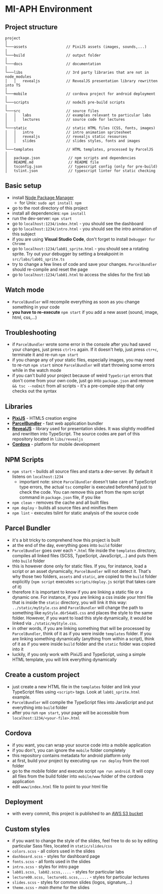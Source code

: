 # MI-APH Environment

## Project structure

```
project
│
└───assets                  // PixiJS assets (images, sounds,...)
│   
└───build                   // output folder
│
└───docs                    // documentation
│
└───libs                    // 3rd party libraries that are not in node_modules
│   │   revealjs            // RevealJS presentation library rewritten into TS
│
└───mobile                  // cordova project for android deployment
│
└───scripts                 // nodeJS pre-build scripts
│
└───src                     // source files
│   │   labs                // examples relevant to particular labs
│   │   lectures            // source code for lectures
│
└───static                  // static HTML files (CSS, fonts, images)
│   │   intro               // intro animation spritesheet
│   │   revealjs            // revealjs static resources
│   │   slides              // slides styles, fonts and images
│
└───templates               // HTML templates, processed by ParcelJS
│    
│   package.json             // npm scripts and dependencies
│   README.md                // README file
│   tsconfig.json            // typescript config (only for pre-build)
│   tslint.json              // typescript linter for static checking
```

## Basic setup

- install [Node Package Manager](https://www.npmjs.com/)
  - for Unix: `sudo apt install npm`
- go to the root directory of this project
- install all dependencies: `npm install`
- run the dev-server: `npm start`
- go to `localhost:1234/index.html` - you should see the dashboard
- go to `localhost:1234/intro.html` - you should see the intro animation of this subject
- if you are using **Visual Studio Code**, don't forget to install `Debugger for Chrome`
- go to `localhost:1234/lab01_sprite.html` - you should see a rotating sprite. Try out your debugger by setting a breakpoint in `src/labs/lab01_sprite.ts`
- try to change a few lines of code and save your changes. `ParcelBundler` should re-compile and reset the page
- go to `localhost:1234/lab01.html` to access the slides for the first lab

## Watch mode
- `ParcelBundler` will recompile everything as soon as you change something in your code
- **you have to re-execute** `npm start` if you add a new asset (sound, image, html, css,...)

## Troubleshooting
- if `ParcelBundler` wrote some error in the console after you had saved your changes, just press `ctrl+s` again. If it doesn't help, just press `ctr+c`, terminate it and re-run `npm start`
- if you change any of your static files, especially images, you may need to re-run `npm start` since `ParcelBundler` will start throwing some errors while in the watch mode
- if you can't build your project because of weird `TypeScript` errors that don't come from your own code, just go into `package.json` and remove `&& tsc --noEmit` from all scripts - it's a pre-compile step that only checks out the syntax

## Libraries

- [**PixiJS**](https://www.pixijs.com/) - HTML5 creation engine
- [**ParcelBundler**](https://github.com/parcel-bundler/parcel) - fast web application bundler
- [**RevealJS**](https://revealjs.com/) - library used for presentation slides. It was slightly modified and rewritten into TypeScript. The source codes are part of this repository located in `libs/revealjs`
- [**Cordova**](https://cordova.apache.org/) - platform for mobile development

## NPM Scripts
- `npm start` - builds all source files and starts a dev-server. By default it listens on `localhost:1234`
  - important note: since `ParcelBundler` doesn't take care of TypeScript type errors, the actual `tsc` compiler is executed beforehand just to check the code. You can remove this part from the npm script command in `package.json` file, if you like
- `npm clean` - removes the cache and all built files
- `npm deploy` - builds all source files and minifies them
- `npm lint` - executes tslint for static analysis of the source code

## Parcel Bundler

- it's a bit tricky to comprehend how this project is built
- at the end of the day, everything goes into `build` folder
- `ParcelBundler` goes over each `*.html` file inside the `templates` directory, compiles all linked files (SCSS, TypeScript, JavaScript,...) and puts them into `build` folder
- this is however done only for static files. If you, for instance, load a script or an asset dynamically, `ParcelBundler` will not detect it. That's why those two folders, `assets` and `static`, are copied to the `build` folder explicitly (`npm script` executes `scripts/deploy.js` script that takes care of it)
- therefore it is important to know if you are linking a static file or a dynamic one. For instance, if you are linking a css inside your html file that is inside the `static` directory, you will link it this way: `../static/myStyle.css` and `ParcelBundler` will change the path to something like `myStyle.d6r54a65.css` and places the style to the same folder. However, if you want to load this style dynamically, it would be linked via `./static/myStyle.css`.
- in other words, if you are linking something that will be processed by `ParcelBundler`, think of it as if you were inside `templates` folder. If you are linking something dynamically (anything from within a script), think of it as if you were inside `build` folder and the `static` folder was copied into it
- luckily, if you only work with PixiJS and TypeScript, using a simple HTML template, you will link everything dynamically

## Create a custom project

- just create a new HTML file in the `templates` folder and link your TypeScript files using `<script>` tags. Look at `lab01_sprite.html` example.
- `ParcelBundler` will compile the TypeScript files into JavaScript and put everything into `build` folder
- after you run `npm start`, your page will be accessible from `localhost:1234/<your-file>.html`

## Cordova

- if you want, you can wrap your source code into a mobile application
- if you don't, you can ignore the `mobile` folder completely
- this repository contains metadata for android platform only
- at first, build your project by executing `npm run deploy` from the root folder
- go to the mobile folder and execute script  `npm run android`. It will copy all files from the build folder into `mobile/www` folder of the cordova application
- edit  `www/index.html` file to point to your html file

## Deployment

- with every commit, this project is published to an [AWS S3 bucket](http://dodoworks.s3-website.eu-central-1.amazonaws.com/)

## Custom styles

- if you want to change the style of the slides, feel free to do so by editing particular Sass files, located in `static/slides/css`
-  `colors.scss` - all colors used in the slides
-  `dashboard.scss` - styles for dashboard page
-  `fonts.scss` - all fonts used in the slides
-  `intro.scss` - styles for intro page
-  `lab01.scss, lab02.scss,....` - styles for particular labs
-  `lecture00.scss, lecture01.scss,....` - styles for particular lectures
-  `slides.scss` - styles for common slides (logos, signature,...)
-  `theme.scss` - *main theme* for the slides